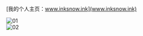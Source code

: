 

[我的个人主页：www.inksnow.ink](www.inksnow.ink)



![01](https://github.com/inksnow/popuputils/blob/master/11.jpg)  
![02](https://github.com/inksnow/popuputils/blob/master/11.jpg)  
